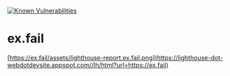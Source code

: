 [![Known Vulnerabilities](https://snyk.io/test/github/l1kw1d/Cookies/badge.svg?targetFile=package.json)](https://snyk.io/test/github/l1kw1d/Cookies?targetFile=package.json)
# ex.fail

[https://ex.fail/assets/lighthouse-report.ex.fail.png](https://lighthouse-dot-webdotdevsite.appspot.com//lh/html?url=https://ex.fail)
